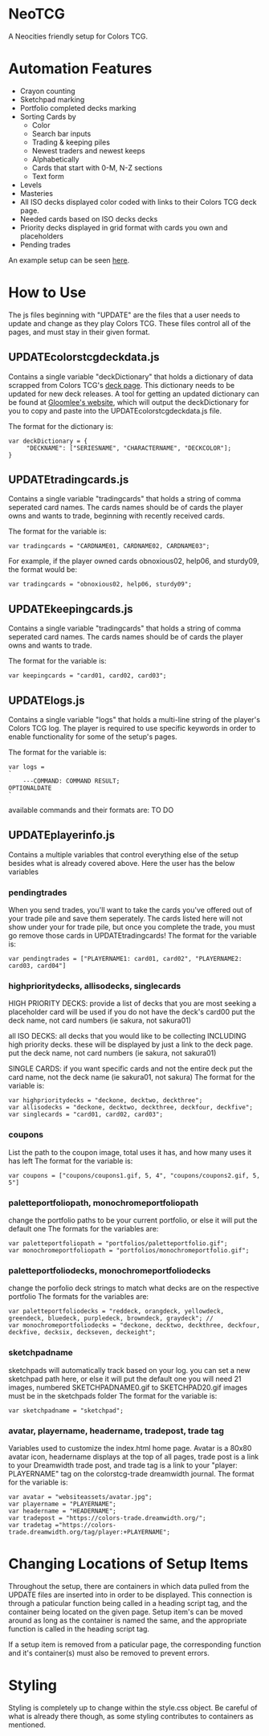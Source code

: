 # NeoTCG
A Neocities friendly setup for Colors TCG. 

# Automation Features
- Crayon counting
- Sketchpad marking
- Portfolio completed decks marking
- Sorting Cards by
     - Color
     - Search bar inputs
     - Trading & keeping piles
     - Newest traders and newest keeps
     - Alphabetically
     - Cards that start with 0-M, N-Z sections
     - Text form
- Levels
- Masteries
- All ISO decks displayed color coded with links to their Colors TCG deck page.
- Needed cards based on ISO decks decks
- Priority decks displayed in grid format with cards you own and placeholders
- Pending trades

An example setup can be seen [here](https://gloomlee.neocities.org/colorstcg/neotcgexample/).

# How to Use
The js files beginning with "UPDATE" are the files that a user needs to update and change as they play Colors TCG. These files control all of the pages, and must stay in their given format.

## UPDATEcolorstcgdeckdata.js
Contains a single variable "deckDictionary" that holds a dictionary of data scrapped from Colors TCG's [deck page](https://colors-tcg.eu/cards.php?view=alpha). This dictionary needs to be updated for new deck releases. A tool for getting an updated dictionary can be found at [Gloomlee's website](https://gloomlee.neocities.org/colorstcg/colorstcgscrapper.html), which will output the deckDictionary for you to copy and paste into the UPDATEcolorstcgdeckdata.js file.

The format for the dictionary is:
```
var deckDictionary = {
     "DECKNAME": ["SERIESNAME", "CHARACTERNAME", "DECKCOLOR"];
}
```


## UPDATEtradingcards.js
Contains a single variable "tradingcards" that holds a string of comma seperated card names. The cards names should be of cards the player owns and wants to trade, beginning with recently received cards.

The format for the variable is:
```
var tradingcards = "CARDNAME01, CARDNAME02, CARDNAME03";
```
For example, if the player owned cards obnoxious02, help06, and sturdy09, the format would be:
```
var tradingcards = "obnoxious02, help06, sturdy09";
```

## UPDATEkeepingcards.js
Contains a single variable "tradingcards" that holds a string of comma seperated card names. The cards names should be of cards the player owns and wants to trade.

The format for the variable is:
```
var keepingcards = "card01, card02, card03";
```

## UPDATElogs.js
Contains a single variable "logs" that holds a multi-line string of the player's Colors TCG log. The player is required to use specific keywords in order to enable functionality for some of the setup's pages.

The format for the variable is:
```
var logs = 
` 
    ---COMMAND: COMMAND RESULT;
OPTIONALDATE
`
```
available commands and their formats are:
TO DO

## UPDATEplayerinfo.js
Contains a multiple variables that control everything else of the setup besides what is already covered above. Here the user has the below variables


### pendingtrades
When you send trades, you'll want to take the cards you've offered out of your trade pile and save them seperately.
The cards listed here will not show under your for trade pile, but once you complete the trade, you must go remove those cards in UPDATEtradingcards!
The format for the variable is:
```
var pendingtrades = ["PLAYERNAME1: card01, card02", "PLAYERNAME2: card03, card04"]
```
### highprioritydecks, allisodecks, singlecards
HIGH PRIORITY DECKS:
 provide a list of decks that you are most seeking
 a placeholder card will be used if you do not have the deck's card00
 put the deck name, not card numbers (ie sakura, not sakura01)

 all ISO DECKS:
 all decks that you would like to be collecting INCLUDING high priority decks. 
 these will be displayed by just a link to the deck page.
 put the deck name, not card numbers (ie sakura, not sakura01)

 SINGLE CARDS:
 if you want specific cards and not the entire deck
 put the card name, not the deck name (ie sakura01, not sakura)
The format for the variable is:
```
var highprioritydecks = "deckone, decktwo, deckthree";
var allisodecks = "deckone, decktwo, deckthree, deckfour, deckfive";
var singlecards = "card01, card02, card03";
```
### coupons
List the path to the coupon image, total uses it has, and how many uses it has left
The format for the variable is:
```
var coupons = ["coupons/coupons1.gif, 5, 4", "coupons/coupons2.gif, 5, 5"]
```
### paletteportfoliopath, monochromeportfoliopath
change the portfolio paths to be your current portfolio, or else it will put the default one
The formats for the variables are:
```
var paletteportfoliopath = "portfolios/paletteportfolio.gif";
var monochromeportfoliopath = "portfolios/monochromeportfolio.gif";
```
### paletteportfoliodecks, monochromeportfoliodecks
change the porfolio deck strings to match what decks are on the respective portfolio
The formats for the variables are:
```
var paletteportfoliodecks = "reddeck, orangdeck, yellowdeck, greendeck, bluedeck, purpledeck, browndeck, graydeck"; //
var monochromeportfoliodecks = "deckone, decktwo, deckthree, deckfour, deckfive, decksix, deckseven, deckeight";
```
### sketchpadname
 sketchpads will automatically track based on your log.
 you can set a new sketchpad path here, or else it will put the default one
 you will need 21 images, numbered SKETCHPADNAME0.gif to SKETCHPAD20.gif
 images must be in the sketchpads folder
The format for the variable is:
```
var sketchpadname = "sketchpad";
```
### avatar, playername, headername, tradepost, trade tag
Variables used to customize the index.html home page. Avatar is a 80x80 avatar icon, headername displays at the top of all pages, trade post is a link to your Dreamwidth trade post, and trade tag is a link to your "player: PLAYERNAME" tag on the colorstcg-trade dreamwidth journal.
The format for the variable is:
```
var avatar = "websiteassets/avatar.jpg"; 
var playername = "PLAYERNAME";
var headername = "HEADERNAME";
var tradepost = "https://colors-trade.dreamwidth.org/";
var tradetag ="https://colors-trade.dreamwidth.org/tag/player:+PLAYERNAME";
```

# Changing Locations of Setup Items
Throughout the setup, there are containers in which data pulled from the UPDATE files are inserted into in order to be displayed. This connection is through a paticular function being called in a heading script tag, and the container being located on the given page. Setup item's can be moved around as long as the container is named the same, and the appropriate function is called in the heading script tag. 

If a setup item is removed from a paticular page, the corresponding function and it's container(s) must also be removed to prevent errors.

# Styling
Styling is completely up to change within the style.css object. Be careful of what is already there though, as some styling contributes to containers as mentioned.


